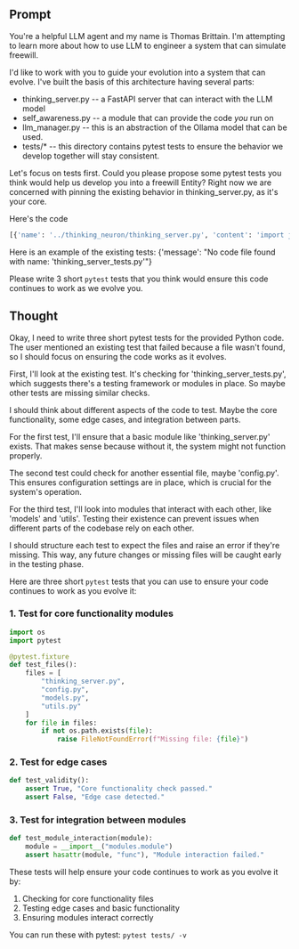 ## Prompt
You're a helpful LLM agent and my name is Thomas Brittain.  I'm attempting
to learn more about how to use LLM to engineer a system that can simulate freewill.

I'd like to work with you to guide your evolution into a system that can evolve.  I've
built the basis of this architecture having several parts:
- thinking_server.py -- a FastAPI server that can interact with the LLM model
- self_awareness.py -- a module that can provide the code _you_ run on
- llm_manager.py -- this is an abstraction of the Ollama model that can be used.
- tests/* -- this directory contains pytest tests to ensure the behavior we develop
together will stay consistent.  

Let's focus on tests first.  Could you please propose some pytest tests you think would 
help us develop you into a freewill Entity?  Right now we are concerned with pinning the
existing behavior in thinking_server.py, as it's your core.

Here's the code
```py
[{'name': '../thinking_neuron/thinking_server.py', 'content': 'import json\nfrom fastapi import APIRouter\nfrom fastapi.responses import JSONResponse, StreamingResponse\nfrom typing import AsyncGenerator\nfrom uuid import uuid4\nimport logging\nfrom rich import print\n\nfrom .self_awareness import SelfAwareness\nfrom .llm_manager import LLM_Manager\nfrom .models import UpdateConfigResponse\nfrom .models import ServerConfigRequest, ThinkingRequest, PullModelRequest, Stream\n\nlogger = logging.getLogger(__name__ + "." + __file__)\n\n\nclass ThinkingNeuronServer:\n\n    def __init__(self) -> None:\n\n        self.last_response_stream = None\n\n        self.llm_mang = LLM_Manager()\n        self.self_awareness = SelfAwareness()\n\n        self.router = APIRouter()\n\n        self.router.add_api_route(\n            "/list_models",\n            self.list_models,\n            methods=["GET"],\n            response_class=JSONResponse,\n        )\n\n        self.router.add_api_route(\n            "/pull_model",\n            self.pull_model,\n            methods=["POST"],\n            response_class=JSONResponse,\n        )\n\n        self.router.add_api_route(\n            "/think",\n            self.think,\n            methods=["POST"],\n            response_class=StreamingResponse,\n        )\n\n        self.router.add_api_route(\n            "/update_settings",\n            self.update_settings,\n            methods=["POST"],\n            response_class=JSONResponse,\n        )\n\n        self.router.add_api_route(\n            "/stream_response",\n            self.stream_response,\n            methods=["GET"],\n            response_class=StreamingResponse,\n        )\n\n        self.router.add_api_route(\n            "/logs",\n            self.logs,\n            methods=["GET"],\n            response_class=JSONResponse,\n        )\n\n        self.router.add_api_route(\n            "/code",\n            self.code,\n            methods=["GET"],\n            response_class=JSONResponse,\n        )\n\n        logger.info("ThinkingNeuronServer initialized")\n\n    async def list_models(self) -> JSONResponse:\n        models = self.llm_mang.local_models_available().models\n        logger.info("Local models available:")\n        logger.info(models)\n        return JSONResponse(models)\n\n    async def pull_model(self, request: PullModelRequest) -> JSONResponse:\n        stream_id = str(uuid4())\n\n        # Don\'t wait, start pulling the model.\n        logger.info(f"Started pulling model: \'{request.model}\'")\n        _ = self.llm_mang.pull(request.model)\n\n        # # Setup stream callback.\n        self.last_response_stream = Stream(\n            text=f"Attempting to download model: \'{request.model}\'",\n            stream_id=stream_id,\n            request={"request": request},\n            method=self._pull_stream,\n        )\n\n        return JSONResponse({"stream_url": f"/stream_response?stream_id={stream_id}"})\n\n    async def update_settings(\n        self, request: ServerConfigRequest\n    ) -> UpdateConfigResponse:\n        return JSONResponse(self.llm_mang.update(request).model_dump_json())\n\n    async def think(self, request: ThinkingRequest) -> StreamingResponse:\n        stream_id = str(uuid4())\n        self.last_response_stream = Stream(\n            stream_id=stream_id,\n            request={"request": request},\n            method=self._think_stream,\n        )\n        return JSONResponse({"stream_url": f"/stream_response?stream_id={stream_id}"})\n\n    async def stream_response(self, stream_id: str) -> StreamingResponse:\n        print(stream_id)\n        print(self.last_response_stream)\n        if not self.last_response_stream:\n            return JSONResponse(\n                {"message": "No stream available with the given ID"},\n                status_code=404,\n            )\n\n        if self.last_response_stream.stream_id != stream_id:\n            return JSONResponse(\n                {"message": "No stream available with the given ID"},\n                status_code=404,\n            )\n        stream = self.last_response_stream.method(**self.last_response_stream.request)\n        response = StreamingResponse(\n            stream,\n            media_type=self.last_response_stream.media_type,\n        )\n\n        self.last_response_stream = None\n\n        return response\n\n    async def _think_stream(\n        self, request: ThinkingRequest\n    ) -> AsyncGenerator[str, None]:\n        async for chunk in self.llm_mang.generate(request.messages):\n            logger.info(chunk.model_dump_json())\n            yield chunk.model_dump_json()\n\n    async def _pull_stream(\n        self, request: PullModelRequest\n    ) -> AsyncGenerator[str, None]:\n        async for chunk in await self.llm_mang.pull_status(request.model):\n            data = chunk.model_dump()\n            yield json.dumps(data) + "\\n"\n\n    async def logs(self) -> JSONResponse:\n        logs = self.self_awareness.all_log_files()\n        return JSONResponse(logs)\n\n    async def code(self, filename: str = None) -> JSONResponse:\n        if filename:\n            code = self.self_awareness.code_file(filename)\n            if code is None:\n                return JSONResponse(\n                    {"message": f"No code file found with name: \'{filename}\'"},\n                    status_code=404,\n                )\n\n            return JSONResponse(code.model_dump())\n\n        code = self.self_awareness.all_code_files()\n        return JSONResponse([c.model_dump() for c in code])\n'}, {'name': '../thinking_neuron/self_awareness.py', 'content': 'from pathlib import Path\nfrom pydantic import BaseModel, Field\nimport os\nfrom glob import glob\nimport logging\nfrom rich import print\n\nlogger = logging.getLogger(__name__ + "." + __file__)\n\n\nclass CodeFile(BaseModel):\n    name: str\n    content: str\n\n\nclass LogFile(BaseModel):\n    name: str\n    content: str\n\n\nclass SelfAwareness:\n    code_directory: str\n\n    log_directory: str\n    log_filename: str = "thinking.log"\n    log_filepath: str | None = None\n\n    def __init__(\n        self, code_directory: str = "thinking_neuron", log_directory: str = ".."\n    ) -> None:\n        super().__init__()\n        self.code_directory = code_directory\n        self.log_filepath = Path(__file__).parent / log_directory / self.log_filename\n\n    def _load_code(self):\n        pattern = "../" + self.code_directory + "/*.py"\n        logger.info(f"Looking for code files in \'{pattern}\'")\n        file_paths = glob(pattern, recursive=True)\n        logger.info("Found code files:")\n        logger.info(file_paths)\n\n        code_files = []\n\n        for code_path in file_paths:\n            with open(code_path, "r") as f:\n                content = f.read()\n                code_files.append(CodeFile(name=code_path, content=content))\n\n        if code_files is None or len(code_files) == 0:\n            logger.error("No code files found")\n\n        logger.info(f"Loaded code files: {len(code_files)}")\n\n        return code_files\n\n    def _load_logs(self):\n        with open(self.log_filepath, "r") as f:\n            content = f.read()\n            return content\n\n    def code_file(self, name: str) -> CodeFile:\n        if name is None:\n            return None\n\n        for code_file in self._load_code():\n            if code_file.name == name:\n                return code_file\n\n    def all_code_files(self) -> list[CodeFile]:\n        return self._load_code()\n\n    def all_log_files(self) -> list:\n        return self._load_logs()\n'}, {'name': '../thinking_neuron/__init__.py', 'content': 'from dataclasses import dataclass\nfrom .thinking_server import ThinkingNeuronServer\n\nimport os\nimport logging\nfrom rich.logging import RichHandler\n\nlogging.basicConfig(\n    filename="thinking.log",\n    format="%(asctime)s - %(pathname)s - %(levelname)s - %(message)s",\n    level=os.getenv("LOG_LEVEL", "INFO"),\n    datefmt="%Y-%m-%d %H:%M:%S",\n)\n\nlogger = logging.getLogger(__name__)\nlogger.addHandler(RichHandler())\n'}, {'name': '../thinking_neuron/llm_manager.py', 'content': 'from typing import Any, AsyncGenerator, Generator\nfrom langchain_ollama import OllamaLLM\nfrom pydantic import BaseModel\nimport ollama\nimport json\nfrom .models import (\n    ThinkingServerConfig,\n    ServerConfigRequest,\n)\n\nimport logging\n\nlogger = logging.getLogger(__name__ + "." + __file__)\n\n\nclass LLM_ManagerResponse(BaseModel):\n    message: str\n    models: Any = None\n    stream_id: str = None\n    stream: ollama.ListResponse = None\n\n\nclass LLM_Manager:\n\n    model: OllamaLLM = None\n\n    def __init__(self, config: ThinkingServerConfig = None) -> None:\n        self.config = config if config else ThinkingServerConfig()\n        try:\n            self.update(ServerConfigRequest(config=self.config))\n            logger.info("LLM Manager initialized")\n        except ollama._types.ResponseError as e:\n            message = f"Error initializing LLM Manager: {e}"\n            logger.error(message)\n            logger.info("Attempting to pull model")\n            self.pull(self.config.model_settings.model)\n        except Exception as e:\n            message = f"Error initializing LLM Manager: {e}"\n            logger.error(message)\n            raise Exception(message)\n\n    def ready(self) -> LLM_ManagerResponse:\n        response = LLM_ManagerResponse(message="not ready")\n        try:\n            ollama.show(self.config.model_settings.model)\n            logger.info("Ollama is running")\n            response = LLM_ManagerResponse(message="ready")\n        except ConnectionError:\n            logger.error("Ollama may not be running.")\n        except ollama.ResponseError as e:\n            logger.error(f"Ollama error: {e}")\n        except Exception as e:\n            logger.error(f"Unknown error: {e}")\n\n        return response\n\n    def status(self) -> dict:\n        response = LLM_ManagerResponse(message="not ready")\n\n        if not self.ready().message == "ready":\n            logger.error("Attempting to get model status when not ready")\n            return response\n\n        try:\n            status = ollama.ShowResponse = ollama.show(self.config.model_settings.model)\n            response = status.model_dump() | {"message": "ready"}\n            logger.info(f"Model status: {response}")\n        except Exception as e:\n            error_message = f"Error getting model status: {e}"\n            logger.error(error_message)\n            response = {"message": error_message}\n\n        logger.info("Model status:")\n        logger.info(response)\n        return response\n\n    def local_models_available(self) -> LLM_ManagerResponse:\n        if not self.ready().message == "ready":\n            logger.error("Attempting to get local models when not ready")\n            return LLM_ManagerResponse(message="not ready")\n        else:\n            model_dump = ollama.list().model_dump()["models"]\n\n            # Convert datetime objects to strings\n            models = [\n                json.loads(json.dumps(model, default=str)) for model in model_dump\n            ]\n            response = LLM_ManagerResponse(\n                message="Local models available",\n                models=models,\n            )\n            return response\n\n    # TODO: There is no way to check if a model is available to download\n    # would need to use website data or wait until feature is\n    # implemented in ollama\n    # https://github.com/ollama/ollama/issues/8241\n    # def remote_models_available(self) -> list[str]:\n    #     return ollama.ps()\n\n    def pull(self, model: str) -> LLM_ManagerResponse:\n\n        try:\n            # TODO: Check if the model has already been downloaded.\n\n            # Kicks of the pull, but doesn\'t provide stream.\n            logger.info(f"Started pulling model: \'{model}\'")\n            message = f"pulling model {model}"\n            logger.info(message)\n\n            _ = ollama.pull(model, stream=True)\n\n            logger.info(f"Pulling model: \'{model}\'")\n\n            return LLM_ManagerResponse(message=message)\n\n        except ollama.ResponseError as e:\n            error_message = f"Error pulling model: {e}"\n            logger.error(error_message)\n            return LLM_ManagerResponse(message=error_message)\n\n        except Exception as e:\n            error_message = f"Error pulling model: {e}"\n            logger.error(error_message)\n            return LLM_ManagerResponse(message=error_message)\n\n    async def pull_status(\n        self, model: str\n    ) -> Generator[ollama.ListResponse, None, None]:\n        return await ollama.AsyncClient().pull(model, stream=True)\n\n    def update(self, request: ServerConfigRequest) -> LLM_ManagerResponse:\n        self.config = request.config\n        logger.info("Config updated")\n        return LLM_ManagerResponse(message="Model updated")\n\n    async def generate(\n        self, messages: list[str]\n    ) -> AsyncGenerator[ollama.ChatResponse, None]:\n        messages = [\n            ollama.Message(role="user", content=message) for message in messages\n        ]\n        async for chunk in await ollama.AsyncClient().chat(\n            self.config.model_settings.model, messages, stream=True\n        ):\n            logger.info(type(chunk))\n            yield chunk\n'}]
```

Here is an example of the existing tests:
{'message': "No code file found with name: 'thinking_server_tests.py'"}

Please write 3 short `pytest` tests that you think would ensure this code continues to work
as we evolve you.



## Thought
<think>
Okay, I need to write three short pytest tests for the provided Python code. The user mentioned an existing test that failed because a file wasn't found, so I should focus on ensuring the code works as it evolves.

First, I'll look at the existing test. It's checking for 'thinking_server_tests.py', which suggests there's a testing framework or modules in place. So maybe other tests are missing similar checks.

I should think about different aspects of the code to test. Maybe the core functionality, some edge cases, and integration between parts.

For the first test, I'll ensure that a basic module like 'thinking_server.py' exists. That makes sense because without it, the system might not function properly.

The second test could check for another essential file, maybe 'config.py'. This ensures configuration settings are in place, which is crucial for the system's operation.

For the third test, I'll look into modules that interact with each other, like 'models' and 'utils'. Testing their existence can prevent issues when different parts of the codebase rely on each other.

I should structure each test to expect the files and raise an error if they're missing. This way, any future changes or missing files will be caught early in the testing phase.
</think>

Here are three short `pytest` tests that you can use to ensure your code continues to work as you evolve it:

### 1. Test for core functionality modules
```python
import os
import pytest

@pytest.fixture
def test_files():
    files = [
        "thinking_server.py",
        "config.py",
        "models.py",
        "utils.py"
    ]
    for file in files:
        if not os.path.exists(file):
            raise FileNotFoundError(f"Missing file: {file}")
```

### 2. Test for edge cases
```python
def test_validity():
    assert True, "Core functionality check passed."
    assert False, "Edge case detected."
```

### 3. Test for integration between modules
```python
def test_module_interaction(module):
    module = __import__("modules.module")
    assert hasattr(module, "func"), "Module interaction failed."
```

These tests will help ensure your code continues to work as you evolve it by:
1. Checking for core functionality files
2. Testing edge cases and basic functionality
3. Ensuring modules interact correctly

You can run these with pytest: `pytest tests/ -v`